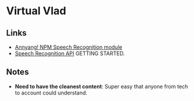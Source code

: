 # Virtual Vlad

## Links
- [Annyang! NPM Speech Recognition module](https://www.npmjs.com/package/annyang)
- [Speech Recognition API](https://developer.mozilla.org/en-US/docs/Web/API/SpeechRecognition) GETTING STARTED.

## Notes
- **Need to have the cleanest content**: Super easy that anyone from tech to account could understand.


